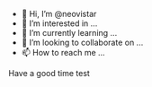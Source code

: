 - 👋 Hi, I’m @neovistar
- 👀 I’m interested in ...
- 🌱 I’m currently learning ...
- 💞️ I’m looking to collaborate on ...
- 📫 How to reach me ...

<!---
neovistar/neovistar is a ✨ special ✨ repository because its `README.md` (this file) appears on your GitHub profile.
You can click the Preview link to take a look at your changes.
--->

Have a good time test
